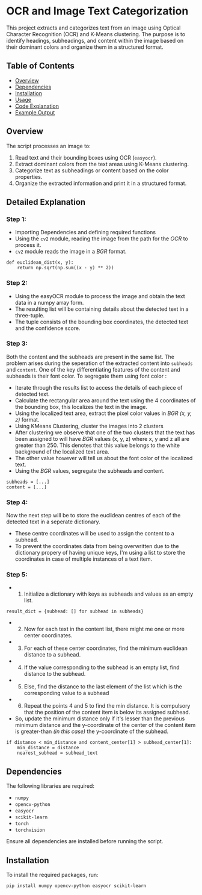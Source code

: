 # OCR and Image Text Categorization

This project extracts and categorizes text from an image using Optical Character Recognition (OCR) and K-Means clustering. The purpose is to identify headings, subheadings, and content within the image based on their dominant colors and organize them in a structured format.

## Table of Contents

- [Overview](#overview)
- [Dependencies](#dependencies)
- [Installation](#installation)
- [Usage](#usage)
- [Code Explanation](#code-explanation)
- [Example Output](#example-output)

## Overview

The script processes an image to:
1. Read text and their bounding boxes using OCR (`easyocr`).
2. Extract dominant colors from the text areas using K-Means clustering.
3. Categorize text as subheadings or content based on the color properties.
4. Organize the extracted information and print it in a structured format.

## Detailed Explanation

### Step 1:
- Importing Dependencies and defining required functions
- Using the `cv2` module, reading the image from the path for the *OCR* to process it.
- `cv2` module reads the image in a *BGR* format.
```
def euclidean_dist(x, y):
    return np.sqrt(np.sum((x - y) ** 2))
```

### Step 2:
- Using the easyOCR module to process the image and obtain the text data in a numpy array form.
- The resulting list will be containing details about the detected text in a three-tuple.
- The tuple consists of the bounding box coordinates, the detected text and the confidence score.

### Step 3:
Both the content and the subheads are present in the same list. The problem arises during the seperation of the extracted content into `subheads` and `content`. 
One of the key differentiating features of the content and subheads is their font color.
To segregate them using font color :
- Iterate through the results list to access the details of each piece of detected text.
- Calculate the rectangular area around the text using the 4 coordinates of the bounding box, this localizes the text in the image.
- Using the localized text area, extract the pixel color values in *BGR (x, y, z)* format.
- Using KMeans Clustering, cluster the images into 2 clusters
- After clustering we observe that one of the two clusters that the text has been assigned to will have *BGR* values (x, y, z) where x, y and z all are greater than 250. This denotes that this value belongs to the white background of the localized text area.
- The other value however will tell us about the font color of the localized text.
- Using the *BGR* values, segregate the subheads and content.
```
subheads = [...]
content = [...]
```

### Step 4:
Now the next step will be to store the euclidean centres of each of the detected text in a seperate dictionary.
- These centre coordinates will be used to assign the content to a subhead.
- To prevent the coordinates data from being overwritten due to the dictionary propery of having unique keys, I'm using a list to store the coordinates in case of multiple instances of a text item.

### Step 5:
- 1. Initialize a dictionary with keys as subheads and values as an empty list.
```
result_dict = {subhead: [] for subhead in subheads}
```
- 2. Now for each text in the content list, there might me one or more center coordinates.
- 3. For each of these center coordinates, find the minimum euclidean distance to a subhead.
- 4. If the value corresponding to the subhead is an empty list, find distance to the subhead.
- 5. Else, find the distance to the last element of the list which is the corresponding value to a subhead
- 6. Repeat the points 4 and 5 to find the min distance. It is compulsory that the position of the content item is below its assigned subhead.
- So, update the minimum distance only if it's lesser than the previous minimum distance and the y-coordinate of the center of the content item is greater-than *(in this case)* the y-coordinate of the subhead.
```
if distance < min_distance and content_center[1] > subhead_center[1]:
    min_distance = distance
    nearest_subhead = subhead_text
```

## Dependencies

The following libraries are required:

- `numpy`
- `opencv-python`
- `easyocr`
- `scikit-learn`
- `torch`
- `torchvision`

Ensure all dependencies are installed before running the script.

## Installation

To install the required packages, run:

```bash
pip install numpy opencv-python easyocr scikit-learn
